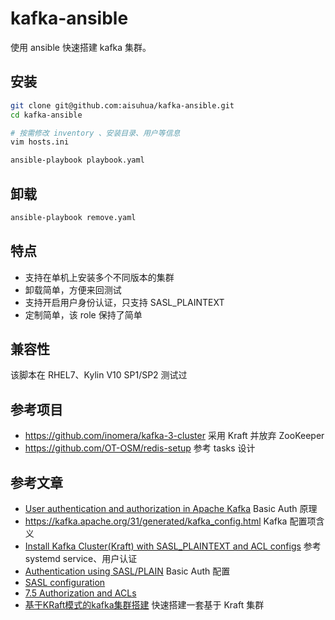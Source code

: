 # kafka-ansible

使用 ansible 快速搭建 kafka 集群。

## 安装

```sh
git clone git@github.com:aisuhua/kafka-ansible.git
cd kafka-ansible

# 按需修改 inventory 、安装目录、用户等信息
vim hosts.ini

ansible-playbook playbook.yaml
```

## 卸载

```sh
ansible-playbook remove.yaml
```

## 特点

- 支持在单机上安装多个不同版本的集群
- 卸载简单，方便来回测试
- 支持开启用户身份认证，只支持 SASL_PLAINTEXT
- 定制简单，该 role 保持了简单

## 兼容性

该脚本在 RHEL7、Kylin V10 SP1/SP2 测试过

## 参考项目

- https://github.com/inomera/kafka-3-cluster 采用 Kraft 并放弃 ZooKeeper
- https://github.com/OT-OSM/redis-setup 参考 tasks 设计

## 参考文章

- [User authentication and authorization in Apache Kafka](https://developer.ibm.com/tutorials/kafka-authn-authz/) Basic Auth 原理
- https://kafka.apache.org/31/generated/kafka_config.html Kafka 配置项含义
- [Install Kafka Cluster(Kraft) with SASL_PLAINTEXT and ACL configs](https://medium.com/@azsecured/install-kafka-cluster-kraft-with-sasl-plaintext-and-acl-configs-ae01a1e0040d) 参考 systemd service、用户认证
- [Authentication using SASL/PLAIN](https://kafka.apache.org/documentation/#security_sasl_plain_brokerconfig) Basic Auth 配置
- [SASL configuration](https://kafka.apache.org/documentation/#security_sasl_brokerconfig)
- [7.5 Authorization and ACLs](https://kafka.apache.org/documentation/#security_authz)
- [基于KRaft模式的kafka集群搭建](https://wiki.sqlfans.cn/linux/kafka-cluster-setup.html) 快速搭建一套基于 Kraft 集群
